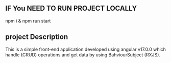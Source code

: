 ## IF You NEED TO RUN PROJECT LOCALLY
 npm i  & npm run start 

 ## project Description
 This is a simple front-end application developed using angular v17.0.0 which handle (CRUD) operations and get data by using BahviourSubject (RXJS).